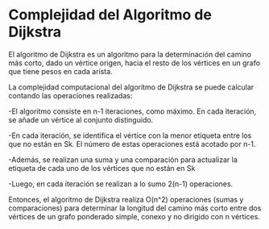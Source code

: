 # Complejidad del Algoritmo de Dijkstra

El algoritmo de Dijkstra es un algoritmo para la determinación del camino más corto, dado un vértice origen, hacia el resto de los vértices en un grafo que tiene pesos en cada arista.

La complejidad computacional del algoritmo de Dijkstra se puede calcular contando las operaciones realizadas:

-El algoritmo consiste en n-1 iteraciones, como máximo. En cada iteración, se añade un vértice al conjunto distinguido. 

-En cada iteración, se identifica el vértice con la menor etiqueta entre los que no están en Sk. El número de estas operaciones está acotado por n-1. 

-Además, se realizan una suma y una comparación para actualizar la etiqueta de cada uno de los vértices que no están en Sk

-Luego, en cada iteración se realizan a lo sumo 2(n-1) operaciones.

Entonces, el algoritmo de Dijkstra realiza O(n^2) operaciones (sumas y comparaciones) para determinar la longitud del camino más corto entre dos vértices de un grafo ponderado simple, conexo y no dirigido con n vértices.
